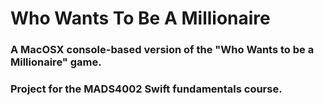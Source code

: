 # Who Wants To Be A Millionaire

### A MacOSX console-based version of the "Who Wants to be a Millionaire" game.
### Project for the MADS4002 Swift fundamentals course.

